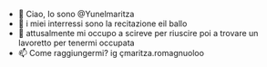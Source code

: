 - 👋 Ciao, Io sono @Yunelmaritza
- 👀 i miei interressi sono la recitazione eil ballo 
- 🌱 attusalmente mi occupo a scireve per riuscire poi a trovare un lavoretto per tenermi occupata
- 📫 Come raggiungermi?  ig çmaritza.romagnuoloo

<!---
Yunelmaritza/Yunelmaritza is a ✨ special ✨ repository because its `README.md` (this file) appears on your GitHub profile.
You can click the Preview link to take a look at your changes.
--->
